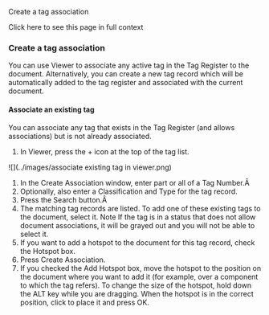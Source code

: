 Create a tag association

Click here to see this page in full context

###  Create a tag association

You can use Viewer to associate any active tag in the Tag Register to the
document. Alternatively, you can create a new tag record which will be
automatically added to the tag register and associated with the current
document.

####  Associate an existing tag

You can associate any tag that exists in the Tag Register (and allows
associations) but is not already associated.

  1. In Viewer, press the + icon at the top of the tag list. 

![](../images/associate existing tag in viewer.png)

  1. In the Create Association window, enter part or all of a Tag Number.Â 
  2. Optionally, also enter a Classification and Type for the tag record. 
  3. Press the Search button.Â 
  4. The matching tag records are listed. To add one of these existing tags to the document, select it.  Note  If the tag is in a status that does not allow document associations, it will be grayed out and you will not be able to select it. 
  5. If you want to add a hotspot to the document for this tag record, check the Hotspot box. 
  6. Press Create Association. 
  7. If you checked the Add Hotspot box, move the hotspot to the position on the document where you want to add it (for example, over a component to which the tag refers). To change the size of the hotspot, hold down the ALT key while you are dragging. When the hotspot is in the correct position, click to place it and press OK. 

